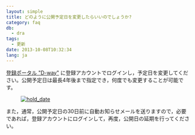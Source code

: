 ```yaml
---
layout: simple
title: どのように公開予定日を変更したらいいのでしょうか?
category: faq
db:
  - dra
tags: 
  - 更新
date: 2013-10-08T10:32:34
lang: ja
---
```




<p><a href="https://ddbj.nig.ac.jp/D-way/">登録ポータル "D-way"</a> に登録アカウントでログインし，予定日を変更してください。公開予定日は最長4年後まで指定でき，何度でも変更することが可能です。</p>
<figure><a href="{{ site.baseurl }}/assets/images/books/hold_date.jpg" title="hold_date"><img src="{{ site.baseurl }}/assets/images/books/hold_date.jpg" alt="hold_date" title="hold_dateの更新" class="w400"></a></figure>
<p>また，通常，公開予定日の30日前に自動お知らせメールを送りますので，必要であれば，登録アカウントにログインして，再度，公開日の延期を行ってください。</p>
